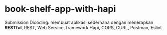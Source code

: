 # book-shelf-app-with-hapi
Submission Dicoding: membuat aplikasi sederhana dengan menerapkan <b>RESTful</b>, REST, Web Service, framework Hapi, CORS, CURL, Postman, Eslint
